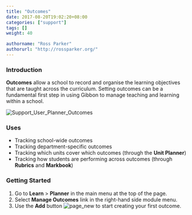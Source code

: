 ```yaml
---
title: "Outcomes"
date: 2017-08-20T19:02:20+08:00
categories: ["support"]
tags: []
weight: 40

authorname: "Ross Parker"
authorurl: "http://rossparker.org/"
---
```


### Introduction

**Outcomes** allow a school to record and organise the learning objectives that are taught across the curriculum. Setting outcomes can be a fundamental first step in using Gibbon to manage teaching and learning within a school.

![Support_User_Planner_Outcomes](https://gibbonedu.org/wp-content/uploads/2012/12/Support_User_Planner_Outcomes.png)

### Uses

*   Tracking school-wide outcomes
*   Tracking department-specific outcomes
*   Tracking which units cover which outcomes (through the **Unit Planner**)
*   Tracking how students are performing across outcomes (through **Rubrics** and **Markbook**)

### Getting Started

1.  Go to **Learn** > **Planner** in the main menu at the top of the page.
2.  Select **Manage Outcomes** link in the right-hand side module menu.
3.  Use the **Add** button ![page_new](https://gibbonedu.org/wp-content/uploads/2012/12/page_new.gif?classes=inline) to start creating your first outcome.
